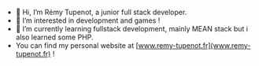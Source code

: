- 👋 Hi, I’m Rémy Tupenot, a junior full stack developer.
- 👀 I’m interested in development and games !
- 🌱 I’m currently learning fullstack development, mainly MEAN stack but i also learned some PHP.
- You can find my personal website at [www.remy-tupenot.fr](www.remy-tupenot.fr) !

<!---
ZooooX/ZooooX is a ✨ special ✨ repository because its `README.md` (this file) appears on your GitHub profile.
You can click the Preview link to take a look at your changes.
--->
